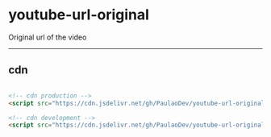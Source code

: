 # youtube-url-original
Original url of the video

---------------

## cdn

```html

<!-- cdn production -->
<script src="https://cdn.jsdelivr.net/gh/PaulaoDev/youtube-url-original/index.js"></script>

<!-- cdn development -->
<script src="https://cdn.jsdelivr.net/gh/PaulaoDev/youtube-url-original/index.js"></script>

```
